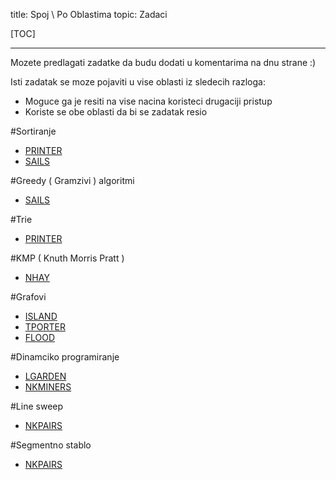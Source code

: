 title: Spoj \ Po Oblastima
topic: Zadaci

[TOC]

---

Mozete predlagati zadatke da budu dodati u komentarima na dnu strane :)

Isti zadatak se moze pojaviti u vise oblasti iz sledecih razloga:

 * Moguce ga je resiti na vise nacina koristeci drugaciji pristup
 * Koriste se obe oblasti da bi se zadatak resio

#Sortiranje
* [PRINTER]
* [SAILS]

#Greedy ( Gramzivi ) algoritmi
* [SAILS]

#Trie
* [PRINTER]

#KMP ( Knuth Morris Pratt )
* [NHAY]

#Grafovi
* [ISLAND]
* [TPORTER]
* [FLOOD]

#Dinamciko programiranje
* [LGARDEN]
* [NKMINERS]

#Line sweep
* [NKPAIRS]

#Segmentno stablo
* [NKPAIRS]


[PRINTER]: http://www.spoj.com/OI/problems/PRINTER/
[NHAY]:  http://www.spoj.com/problems/NHAY/
[ISLAND]: http://www.spoj.com/OI/problems/ISLAND/
[TPORTER]: http://www.spoj.com/OI/problems/TPORTER/
[LGARDEN]: http://www.spoj.com/OI/problems/LGARDEN/
[FLOOD]: http://www.spoj.com/OI/problems/FLOOD/
[NKMINERS]: http://www.spoj.com/OI/problems/NKMINERS/
[SAILS]: http://www.spoj.com/OI/problems/SAILS/
[NKPAIRS]: http://www.spoj.com/OI/problems/NKPAIRS/